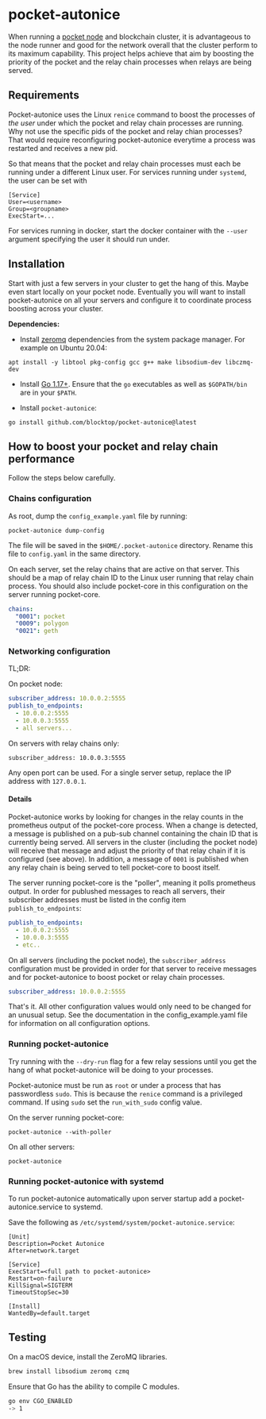 # pocket-autonice

When running a [pocket node](https://docs.pokt.network/core/) and blockchain cluster, it is advantageous to the node 
runner and good for the network overall that the cluster perform to its maximum capability. This project helps achieve 
that aim by boosting the priority of the pocket and the relay chain processes when relays are being served.

## Requirements

Pocket-autonice uses the Linux `renice` command to boost the processes of *the user* under which the pocket and relay 
chain processes are running. Why not use the specific pids of the pocket and relay chian processes? That would require
reconfiguring pocket-autonice everytime a process was restarted and receives a new pid. 

So that means that the pocket and relay chain processes must each be running under a different Linux user. For services
running under `systemd`, the user can be set with

```text
[Service]
User=<username>
Group=<groupname>
ExecStart=...
```

For services running in docker, start the docker container with the `--user` argument specifying the user it should
run under.

## Installation

Start with just a few servers in your cluster to get the hang of this. Maybe even start locally on your pocket node.
Eventually you will want to install pocket-autonice on all your servers and configure it to coordinate process
boosting across your cluster.

**Dependencies:**

* Install [zeromq](https://github.com/zeromq/goczmq) dependencies from the system package manager. For example on 
Ubuntu 20.04:

```shell
apt install -y libtool pkg-config gcc g++ make libsodium-dev libczmq-dev
```

* Install [Go 1.17+](https://go.dev/doc/install). Ensure that the `go` executables as well as `$GOPATH/bin` are in 
your `$PATH`.


* Install `pocket-autonice`:

```shell
go install github.com/blocktop/pocket-autonice@latest
```

## How to boost your pocket and relay chain performance

Follow the steps below carefully. 

### Chains configuration

As root, dump the `config_example.yaml` file by running:

```shell
pocket-autonice dump-config
```

The file will be saved in the `$HOME/.pocket-autonice` directory. Rename this file to `config.yaml` in the same
directory.

On each server, set the relay chains that are active on that server. This should be a map of relay chain ID to 
the Linux user running that relay chain process. You should also include pocket-core in this configuration on the 
server running pocket-core.

```yaml
chains:
  "0001": pocket
  "0009": polygon
  "0021": geth
```

### Networking configuration

TL;DR:

On pocket node:

```yaml
subscriber_address: 10.0.0.2:5555
publish_to_endpoints:
  - 10.0.0.2:5555
  - 10.0.0.3:5555
  - all servers... 
```

On servers with relay chains only:

```yaml:
subscriber_address: 10.0.0.3:5555
```

Any open port can be used. For a single server setup, replace the IP address with `127.0.0.1`.

#### Details

Pocket-autonice works by looking for changes in the relay counts in the prometheus output of the pocket-core process.
When a change is detected, a message is published on a pub-sub channel containing the chain ID that is currently
being served. All servers in the cluster (including the pocket node) will receive that message and adjust the
priority of that relay chain if it is configured (see above). In addition, a message of `0001` is published when
any relay chain is being served to tell pocket-core to boost itself.

The server running pocket-core is the "poller", meaning it polls prometheus output. In order for publushed messages
to reach all servers, their subscriber addresses must be listed in the config item `publish_to_endpoints`:

```yaml
publish_to_endpoints:
  - 10.0.0.2:5555
  - 10.0.0.3:5555
  - etc.. 
```

On all servers (including the pocket node), the `subscriber_address` configuration must be provided in order for that
server to receive messages and for pocket-autonice to boost pocket or relay chain processes.

```yaml
subscriber_address: 10.0.0.2:5555
```

That's it. All other configuration values would only need to be changed for an unusual setup. See the
documentation in the config_example.yaml file for information on all configuration options.

### Running pocket-autonice

Try running with the `--dry-run` flag for a few relay sessions until you get the hang of what pocket-autonice
will be doing to your processes.

Pocket-autonice must be run as `root` or under a process that has passwordless `sudo`. This is because the `renice` 
command is a privileged command. If using `sudo` set the `run_with_sudo` config value.

On the server running pocket-core:

```shell
pocket-autonice --with-poller
```

On all other servers:

```shell
pocket-autonice
```

### Running pocket-autonice with systemd

To run pocket-autonice automatically upon server startup add a pocket-autonice.service to systemd.

Save the following as `/etc/systemd/system/pocket-autonice.service`:

```
[Unit]
Description=Pocket Autonice
After=network.target

[Service]
ExecStart=<full path to pocket-autonice>
Restart=on-failure
KillSignal=SIGTERM
TimeoutStopSec=30

[Install]
WantedBy=default.target
```

## Testing

On a macOS device, install the ZeroMQ libraries.

```sh
brew install libsodium zeromq czmq
```

Ensure that Go has the ability to compile C modules.

```sh
go env CGO_ENABLED
-> 1
```
